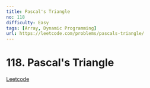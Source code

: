 ```yaml
---
title: Pascal's Triangle
no: 118
difficulty: Easy
tags: [Array, Dynamic Programming]
url: https://leetcode.com/problems/pascals-triangle/
---
```


# 118. Pascal's Triangle

[Leetcode](https://leetcode.com/problems/pascals-triangle/)

